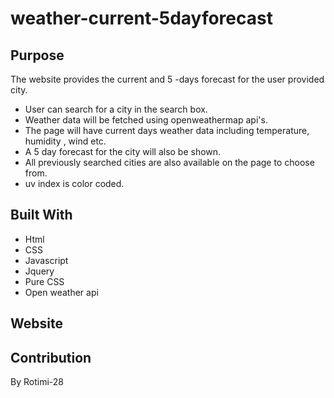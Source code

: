 # weather-current-5dayforecast

## Purpose

The website provides the current and 5 -days forecast for the user provided city.
* User can search for a city in the search box.
* Weather data will be fetched using openweathermap api's.
* The page will have current days weather data including temperature, humidity , wind etc.
* A 5 day forecast for the city will also be shown.
* All previously searched cities are also available on the page to choose from.
* uv index is color coded.

## Built With
* Html
* CSS
* Javascript
* Jquery
* Pure CSS
* Open weather api

## Website




## Contribution
 By Rotimi-28
